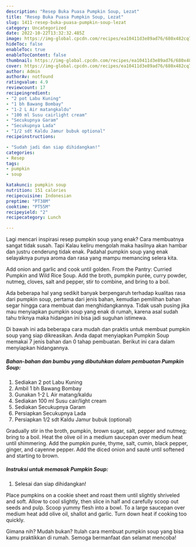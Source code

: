 ```yaml
---
description: "Resep Buka Puasa Pumpkin Soup, Lezat"
title: "Resep Buka Puasa Pumpkin Soup, Lezat"
slug: 1411-resep-buka-puasa-pumpkin-soup-lezat
category: Uncategorized
date: 2022-10-22T13:32:32.485Z
image: https://img-global.cpcdn.com/recipes/ea10411d3e89ad76/680x482cq70/pumpkin-soup-foto-resep-utama.jpg
hideToc: false
enableToc: true
enableTocContent: false
thumbnail: https://img-global.cpcdn.com/recipes/ea10411d3e89ad76/680x482cq70/pumpkin-soup-foto-resep-utama.jpg
cover: https://img-global.cpcdn.com/recipes/ea10411d3e89ad76/680x482cq70/pumpkin-soup-foto-resep-utama.jpg
author: Admin
authorAv: notfound
ratingvalue: 4.9
reviewcount: 17
recipeingredient:
- "2 pot Labu Kuning"
- "1 bh Bawang Bombay"
- "1-2 L Air matangkaldu"
- "100 ml Susu cairlight cream"
- "Secukupnya Garam"
- "Secukupnya Lada"
- "1/2 sdt Kaldu Jamur bubuk optional"
recipeinstructions:

- "Sudah jadi dan siap dihidangkan!"
categories:
- Resep
tags:
- pumpkin
- soup

katakunci: pumpkin soup 
nutrition: 151 calories
recipecuisine: Indonesian
preptime: "PT38M"
cooktime: "PT55M"
recipeyield: "2"
recipecategory: Lunch

---
```



Lagi mencari inspirasi resep pumpkin soup yang enak? Cara membuatnya sangat tidak susah. Tapi Kalau keliru mengolah maka hasilnya akan hambar dan justru cenderung tidak enak. Padahal pumpkin soup yang enak selayaknya punya aroma dan rasa yang mampu memancing selera kita.


Add onion and garlic and cook until golden. From the Pantry: Curried Pumpkin and Wild Rice Soup. Add the broth, pumpkin purée, curry powder, nutmeg, cloves, salt and pepper, stir to combine, and bring to a boil.

Ada beberapa hal yang sedikit banyak berpengaruh terhadap kualitas rasa dari pumpkin soup, pertama dari jenis bahan, kemudian pemilihan bahan segar hingga cara membuat dan menghidangkannya. Tidak usah pusing jika mau menyiapkan pumpkin soup yang enak di rumah, karena asal sudah tahu triknya maka hidangan ini bisa jadi suguhan istimewa.


Di bawah ini ada beberapa cara mudah dan praktis untuk membuat pumpkin soup yang siap dikreasikan. Anda dapat menyiapkan Pumpkin Soup memakai 7 jenis bahan dan 0 tahap pembuatan. Berikut ini cara dalam menyiapkan hidangannya.

<!--inarticleads1-->

##### Bahan-bahan dan bumbu yang dibutuhkan dalam pembuatan Pumpkin Soup:

1. Sediakan 2 pot Labu Kuning
1. Ambil 1 bh Bawang Bombay
1. Gunakan 1-2 L Air matang/kaldu
1. Sediakan 100 ml Susu cair/light cream
1. Sediakan Secukupnya Garam
1. Persiapkan Secukupnya Lada
1. Persiapkan 1/2 sdt Kaldu Jamur bubuk (optional)


Gradually stir in the broth, pumpkin, brown sugar, salt, pepper and nutmeg; bring to a boil. Heat the olive oil in a medium saucepan over medium heat until shimmering. Add the pumpkin purée, thyme, salt, cumin, black pepper, ginger, and cayenne pepper. Add the diced onion and sauté until softened and starting to brown. 

<!--inarticleads2-->

##### Instruksi untuk memasak Pumpkin Soup:


1. Selesai dan siap dihidangkan!

Place pumpkins on a cookie sheet and roast them until slightly shriveled and soft. Allow to cool slightly, then slice in half and carefully scoop out seeds and pulp. Scoop yummy flesh into a bowl. To a large saucepan over medium heat add olive oil, shallot and garlic. Turn down heat if cooking too quickly. 

Gimana nih? Mudah bukan? Itulah cara membuat pumpkin soup yang bisa kamu praktikkan di rumah. Semoga bermanfaat dan selamat mencoba!
